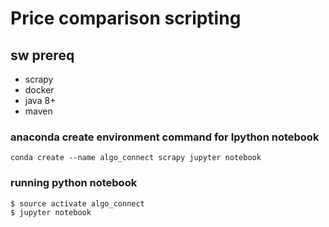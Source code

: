 # Price comparison scripting 

## sw prereq
 * scrapy
 * docker
 * java 8+
 * maven

### anaconda create environment command for Ipython notebook
``` conda create --name algo_connect scrapy jupyter notebook ```

### running python notebook
``` 
$ source activate algo_connect
$ jupyter notebook
```
